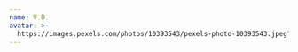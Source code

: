 ```yaml
---
name: V.D.
avatar: >-
  https://images.pexels.com/photos/10393543/pexels-photo-10393543.jpeg?auto=compress&cs=tinysrgb&w=1260&h=750&dpr=1
---
```


